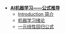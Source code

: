 
* [**AI机器学习——公式推导**](/docs/04.AL_ML_西瓜书训练营/Introduction.md)
    * [Introduction 简介](docs/04.AL_ML_西瓜书训练营/Introduction.md)
    * [机器学习绪论](/docs/04.AL_ML_西瓜书训练营/01.机器学习绪论/Chapter01.机器学习绪论.md)
    * [一元线性回归公式](/docs/04.AL_ML_西瓜书训练营/01.机器学习绪论/Chapter02.一元线性回归公式.md)


